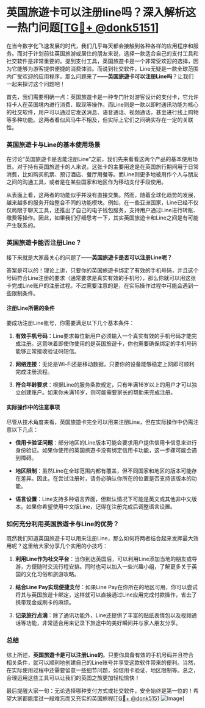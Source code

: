 # 英国旅遊卡可以注册line吗？深入解析这一热门问题[[TG💪+ @donk5151](https://t.me/s/donk5151)]

在当今数字化飞速发展的时代，我们几乎每天都会接触到各种各样的应用程序和服务。而对于计划前往英国旅游或居住的朋友来说，选择一款适合自己的支付工具和社交软件是非常重要的。提到支付工具，英国旅遊卡是一个非常受欢迎的选择，因为它能够为游客提供便捷的消费体验。而说到社交软件，Line无疑是一款全球范围内广受欢迎的应用程序。那么问题来了——**英国旅遊卡可以注册Line吗**？让我们一起来探讨这个问题吧！

首先，我们需要明确一点：英国旅遊卡是一种专门针对游客设计的支付卡，它允许持卡人在英国境内进行消费、取现等操作。而Line则是一款以即时通讯功能为核心的社交软件，用户可以通过它发送消息、语音通话、视频通话，甚至进行线上购物等多种功能。这两者看似风马牛不相及，但实际上它们之间确实存在一定的关联性。

### 英国旅遊卡与Line的基本使用场景

在讨论“英国旅遊卡是否能注册Line”之前，我们先来看看这两个产品的基本使用场景。对于持有英国旅遊卡的人来说，这张卡的主要用途是在英国旅行期间用于日常消费，比如购买机票、预订酒店、餐厅用餐等。而Line则更多地被用作个人与朋友之间的沟通工具，或者是在某些国家和地区作为移动支付手段使用。

从表面上看，这两者的功能似乎并没有直接交集。然而，随着全球化趋势的发展，越来越多的服务开始整合不同的功能模块。例如，在一些亚洲国家，Line已经不仅仅局限于聊天工具，还推出了自己的电子钱包服务，支持用户通过Line进行转账、缴费等操作。因此，如果我们仔细思考一下，其实英国旅遊卡和Line之间是有可能产生联系的。

### 英国旅遊卡能否注册Line？

接下来就是大家最关心的问题了——**英国旅遊卡是否可以注册Line呢？**

答案是可以的！理论上讲，只要你的英国旅遊卡绑定了有效的手机号码，并且这个号码符合Line注册的要求（通常要求是真实有效的手机号），那么你就可以用这张卡完成Line账户的注册过程。不过需要注意的是，在实际操作过程中可能会遇到一些限制条件。

#### 注册Line所需的条件

要成功注册Line账号，你需要满足以下几个基本条件：

1. **有效手机号码**：Line要求每位新用户必须输入一个真实有效的手机号码才能完成注册。这意味着即使你使用的是英国旅遊卡，你也需要确保绑定的手机号码能够正常接收验证码短信。
   
2. **网络连接**：无论是Wi-Fi还是移动数据，只要你的设备能够稳定上网即可顺利完成注册流程。

3. **符合年龄要求**：根据Line的服务条款规定，只有年满16岁以上的用户才可以独立创建账户。如果你未满16岁，则可能需要家长的帮助来完成注册。

#### 实际操作中的注意事项

尽管从技术角度来看，英国旅遊卡完全可以用来注册Line，但在实际操作中仍需注意以下几点：

- **信用卡验证问题**：部分地区的Line版本可能会要求用户提供信用卡信息来进行身份验证。如果你使用的英国旅遊卡没有绑定信用卡功能，这一步骤可能会遇到障碍。
  
- **地区限制**：虽然Line在全球范围内都有覆盖，但不同国家和地区的版本可能存在差异。因此，在尝试注册时，请务必确认你所在的位置是否支持该版本的功能。

- **语言设置**：Line支持多种语言界面，但默认情况下可能是英文或其他非中文版本。如果你希望使用中文版Line，记得在注册完成后调整语言设置。

### 如何充分利用英国旅遊卡与Line的优势？

既然我们知道英国旅遊卡可以用来注册Line，那么如何将两者结合起来发挥最大效用呢？这里给大家分享几个实用的小技巧：

1. **利用Line作为社交平台**：当你到达英国后，可以利用Line添加当地的朋友或导游，方便随时交流行程安排。同时也可以加入一些兴趣小组，了解更多关于英国的文化习俗和旅游攻略。

2. **结合Line Pay实现便捷支付**：如果Line Pay在你所在的地区可用，你可以尝试将其与英国旅遊卡绑定，这样就可以直接通过Line应用完成付款操作，省去了携带现金或刷卡的麻烦。

3. **记录旅行点滴**：除了通讯功能外，Line还提供了丰富的贴纸表情包以及视频通话等功能，非常适合用来记录下旅途中的美好瞬间并与家人朋友分享。

### 总结

综上所述，**英国旅遊卡是可以注册Line的**。只要你具备有效的手机号码并且符合相关条件，就可以顺利地创建自己的Line账号并享受这款软件带来的便利。当然，在实际使用过程中还需要留意一些细节问题，如信用卡验证、地区限制等。总之，合理运用这些工具可以让我们的英国之旅更加轻松愉快！

最后提醒大家一句：无论选择哪种支付方式或社交软件，安全始终是第一位的！希望大家都能度过一段难忘而又充实的英国旅程[[TG💪+ @donk5151](https://t.me/s/donk5151) ![Image](https://i.postimg.cc/rwNCRYN7/Snipaste-2025-04-30-17-27-05.png)]